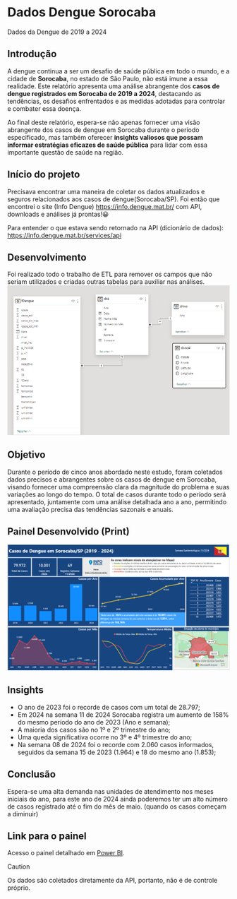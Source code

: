 # Dados Dengue Sorocaba
 Dados da Dengue de 2019 a 2024
## Introdução

 A dengue continua a ser um desafio de saúde pública em todo o mundo, e a cidade de **Sorocaba**, no estado de São Paulo, não está imune a essa realidade. Este relatório apresenta uma análise abrangente dos **casos de dengue registrados em Sorocaba de 2019 a 2024**, destacando as tendências, os desafios enfrentados e as medidas adotadas para controlar e combater essa doença.
 
 Ao final deste relatório, espera-se não apenas fornecer uma visão abrangente dos casos de dengue em Sorocaba durante o período especificado, mas também oferecer **insights valiosos que possam informar estratégias eficazes de saúde pública** para lidar com essa importante questão de saúde na região.

 ## Início do projeto
 
 Precisava encontrar uma maneira de coletar os dados atualizados e seguros relacionados aos casos de dengue(Sorocaba/SP). Foi então que encontrei o site (Info Dengue) https://info.dengue.mat.br/ com API, downloads e análises já prontas!😀

Para entender o que estava sendo retornado na API (dicionário de dados):
https://info.dengue.mat.br/services/api

## Desenvolvimento
Foi realizado todo o trabalho de ETL para remover os campos que não seriam utilizados e criadas outras tabelas para auxiliar nas análises.
![ETL](artigo/relation_table.png)

## Objetivo

 Durante o período de cinco anos abordado neste estudo, foram coletados dados precisos e abrangentes sobre os casos de dengue em Sorocaba, visando fornecer uma compreensão clara da magnitude do problema e suas variações ao longo do tempo. O total de casos durante todo o período será apresentado, juntamente com uma análise detalhada ano a ano, permitindo uma avaliação precisa das tendências sazonais e anuais.

## Painel Desenvolvido (Print)

![Painel de Acompanhamento](artigo/painel.png)

## Insights

+ O ano de 2023 foi o recorde de casos com um total de 28.797;
+ Em 2024 na semana 11 de 2024 Sorocaba registra um aumento de 158% do mesmo período do ano de 2023 (Ano e semana);
+ A maioria dos casos são no 1º e 2º trimestre do ano;
+ Uma queda significativa ocorre no 3º e 4º trimestre do ano;
+ Na semana 08 de 2024 foi o recorde com 2.060 casos informados, seguidos da semana 15 de 2023 (1.964) e 18 do mesmo ano (1.853);

## Conclusão
  Espera-se uma alta demanda nas unidades de atendimento nos meses iniciais do ano, para este ano de 2024 ainda poderemos ter um alto número de casos registrado até o fim do mês de maio. (quando os casos começam a diminuir)

## Link para o painel

Acesso o painel detalhado em [Power BI](https://app.powerbi.com/view?r=eyJrIjoiYTIyMWRhZTgtZjViMC00NGFhLTgyYTAtMGFkOTE2ZjJlMzBjIiwidCI6ImVhZWZiZmY5LWFmZmMtNDgwNS1hZTdkLTM4MTUxMWVmOTA3MCJ9).

> [!CAUTION]
> Os dados são coletados diretamente da API, portanto, não é de controle próprio.

